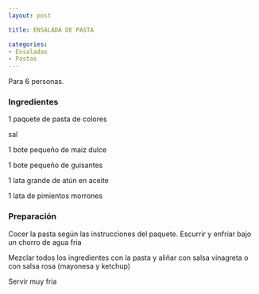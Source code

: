 ```yaml
---
layout: post

title: ENSALADA DE PASTA

categories:
- Ensaladas
- Pastas
---
```

Para 6 personas.

<h3>Ingredientes</h3>
1 paquete de pasta de colores

sal

1 bote pequeño de maiz dulce

1 bote pequeño de guisantes

1 lata grande de atún en aceite

1 lata de pimientos morrones

<h3>Preparación</h3>
Cocer la pasta según las instrucciones del paquete. Escurrir y enfriar bajo un chorro de agua fria

Mezclar todos los ingredientes con la pasta y aliñar con salsa vinagreta o con salsa rosa (mayonesa y ketchup)

Servir muy fria